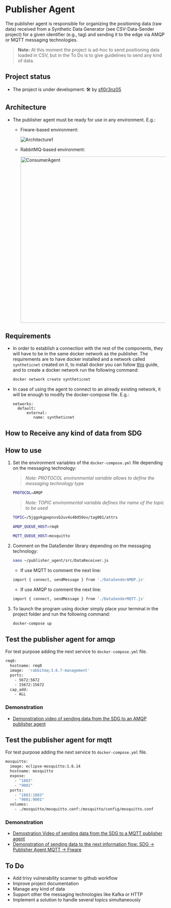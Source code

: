 # Publisher Agent

The publisher agent is responsible for organizing the positioning data (raw data) received from a Synthetic Data Generator (see CSV-Data-Sender
project) for a given identifier (e.g., tag) and sending it to the edge via AMQP or MQTT messaging technologies.

>**Note:** At this moment the project is ad-hoc to send positioning data loaded in CSV, but in the To Do is to give guidelines to send any kind of data.

## Project status

- The project is under development: 🛠 by [sfl0r3nz05](sfigueroa@ceit.es)

## Architecture

- The publisher agent must be ready for use in any environment. E.g.:

  - Fiware-based environment:

      ![Architecture1](https://user-images.githubusercontent.com/6643905/219717124-d5d2db80-e31b-42a9-854b-261e1c25ac43.png)


  - RabbitMQ-based environment:

      <img width="520" alt="ConsumerAgent" src="https://user-images.githubusercontent.com/6643905/234698918-11b62db0-a0b2-41b1-94be-99009d1e61d9.PNG">

## Requirements

- In order to establish a connection with the rest of the components, they will have to be in the same docker network as the publisher. The requirements are to have docker installed and a network called `syntheticnet` created on it, to install docker you can follow [this](https://docs.docker.com/engine/install/) guide, and to create a docker network run the following command:

  ```bash
  docker network create syntheticnet
  ```

- In case of using the agent to connect to an already existing network, it will be enough to modify the docker-compose file. E.g.:

  ```console
  networks:
    default:
        external:
           name: syntheticnet
  ```

## How to Receive any kind of data from SDG

## How to use

1. Set the environment variables of the `docker-compose.yml` file depending on the messaging technology:

    > *Note: PROTOCOL environmental variable allows to define the messaging technology type*

    ```bash
    PROTOCOL=AMQP
    ```

    > *Note: TOPIC environmental variable defines the name of the topic to be used*

    ```bash
    TOPIC=/5jggokgpepnvsb2uv4s40d59ov/tag001/attrs
    ```

    ```bash
    AMQP_QUEUE_HOST=rmq0
    ```

    ```bash
    MQTT_QUEUE_HOST=mosquitto
    ```

2. Comment on the DataSender library depending on the messaging technology:

    ```bash
    nano ~/publisher_agent/src/DataReceiver.js
    ```

    - If use MQTT to comment the next line:

    ```bash
    import { connect, sendMessage } from './DataSenderAMQP.js'
    ```

    - If use AMQP to comment the next line:

    ```bash
    import { connect, sendMessage } from './DataSenderMQTT.js'
    ```

3. To launch the program using docker simply place your terminal in the project folder and run the following command:

    ```bash
    docker-compose up
    ```

## Test the publisher agent for amqp

For test purpose adding the next service to `docker-compose.yml` file.

```bash
rmq0:
  hostname: rmq0
  image:  'rabbitmq:3.6.7-management'
  ports:
    - 5672:5672
    - 15672:15672
  cap_add:
    - ALL
```

   ### Demonstration

   - [Demonstration video of sending data from the SDG to an AMQP publisher agent](https://youtu.be/OavGNGMnQZ4)

## Test the publisher agent for mqtt

For test purpose adding the next service to `docker-compose.yml` file.

```bash
mosquitto:
  image: eclipse-mosquitto:1.6.14
  hostname: mosquitto
  expose:
    - "1883"
    - "9001"
  ports:
    - "1883:1883"
    - "9001:9001"
  volumes:
    - ./mosquitto/mosquitto.conf:/mosquitto/config/mosquitto.conf
```

   ### Demonstration

   - [Demostration Video of sending data from the SDG to a MQTT publisher agent](https://youtu.be/k_vCP0BRygY)
   - [Demonstration of sending data to the next information flow: SDG -> Publisher Agent MQTT -> Fiware](https://youtu.be/lwRACg6GNws)

## To Do

- Add trivy vulnerability scanner to github workflow
- Improve project documentation
- Manage any kind of data
- Support other the messaging technologies like Kafka or HTTP
- Implement a solution to handle several topics simultaneously
